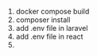 
1. docker compose build
2. composer install
1. add .env file in laravel
2. add .env file in react
3. 
